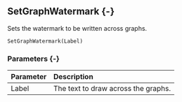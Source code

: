 ## SetGraphWatermark {-}

Sets the watermark to be written across graphs.

```{sql}
SetGraphWatermark(Label)
```

### Parameters {-}

Parameter | Description
| :-- | :-- |
Label | The text to draw across the graphs.